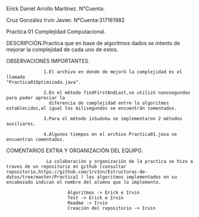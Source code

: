 Erick Daniel Arrollo Martínez.
N°Cuenta:

Cruz González Irvin Javier.
N°Cuenta:317161982

Practica 01
Complejidad Computacional.

   DESCRIPCIÓN.Practica que en base de algoritmos dados se intento de mejorar la complejidad                     de cada uno de estos.


   OBSERVACIONES IMPORTANTES.
                     
                  1.El archivo en donde de mejoró la complejidad es el llamado                                        "Practica01Optimizada.java".  

                  2.En el método findFirstAndLast,se utilizó nanosegundos para poder apreciar la 
                    diferencia de complejidad entre lo algoritmos establecidos,al igual los milisegundos se encuentrán comentados.  

                  3.Para el método isSudoku se implementaron 2 métodos auxiliares.

                  4.Algunos tiempos en el archivo Practica01.java se encuentran comentados.


  COMENTARIOS EXTRA Y ORGANIZACIÓN DEL EQUIPO. 

                   La colaboración y organización de la practica se hizo a traves de un repositorio en github (consultar repositorio,https://github.com/1rv1nn/Estructuras-de-datos/tree/master/Practica1 ) los algoritmos implementados en su encabezado indican el nombre del alumno que lo implemento.

                           Algoritmos -> Erick e Irvin
                           Test -> Erick e Irvin
                           Readme -> Irvin
                           Creación del repositorio -> Irvin                                                                                       